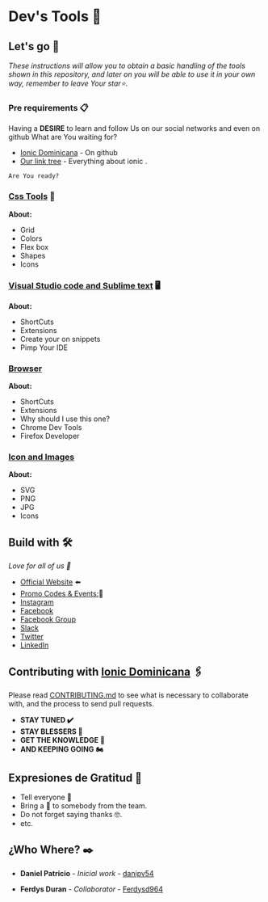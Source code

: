 # Dev's Tools  📌


## Let's go 🚀

_These instructions will allow you to obtain a basic handling of the tools shown in this repository, and later on you will be able to use it in your own way, remember to leave Your star⭐._




### Pre requirements 📋



  Having a **DESIRE** to learn and follow Us on our social networks and even on github What are You waiting for?
* [Ionic Dominicana](https://github.com/ionicdominicana) - On github
* [Our link tree](https://www.sublimetext.com/3) - Everything about ionic .

```
Are You ready?
```

### [Css Tools]() 🎨

**About:**
* Grid  
* Colors
* Flex box
* Shapes
* Icons  



### [Visual Studio code and Sublime text]() 🖥️

**About:**
* ShortCuts  
* Extensions
* Create your on snippets
* Pimp Your IDE



### [Browser]() 

**About:**
* ShortCuts  
* Extensions
* Why should I use this one? 
* Chrome Dev Tools
* Firefox Developer


### [Icon and Images]() 

**About:**
* SVG  
* PNG
* JPG 
* Icons 


## Build with  🛠️

_Love for all of us 🥰_



* [Official Website](https://ionicdominicana.com) ⬅️
* [Promo Codes & Events:](https://ionicdominicana.com)🎁
* [Instagram](http://instagram.com/IonicDominicana)   
* [Facebook](https://www.facebook.com/IonicDominican/) 
* [Facebook Group](https://www.facebook.com/groups/ionicdominican) 
* [Slack](https://bit.ly/3nLfesW) 
* [Twitter](https://twitter.com/ionicdominican) 
* [LinkedIn](https://www.linkedin.com/groups/8873923/) 


## Contributing with [Ionic Dominicana](https://github.com/ionicdominicana)  🖇️

Please read [CONTRIBUTING.md](https://github.com/ionicdominicana/Dev-sTools/blob/main/CONTRIBUTING.md) to see what is necessary to collaborate with, and the process to send pull requests.

 * **STAY TUNED ✔️**
 * **STAY BLESSERS 👏**
 * **GET  THE KNOWLEDGE 🧠**
 * **AND KEEPING GOING 🏍️**





## Expresiones de Gratitud 🎁

* Tell everyone 📢
* Bring a 🍺 to somebody from the team. 
* Do not forget saying thanks 🤓.
* etc.


## ¿Who Where? ✒️



* **Daniel Patricio** - *Inicial work* - [danipv54](https://github.com/danipv54) 

* **Ferdys Duran** - *Collaborator* - [Ferdysd964](https://github.com/Ferdysd964) 
